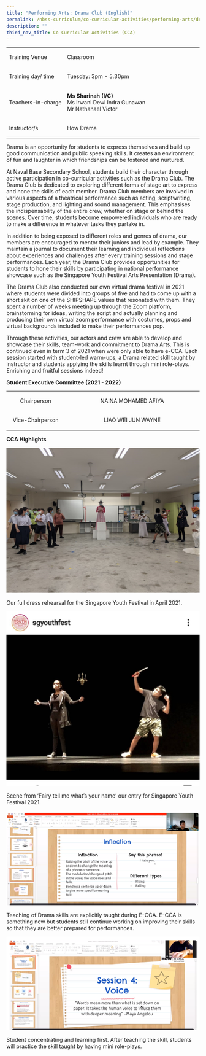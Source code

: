 ```yaml
---
title: "Performing Arts: Drama Club (English)"
permalink: /nbss-curriculum/co-curricular-activities/performing-arts/drama-club-english/
description: ""
third_nav_title: Co Curricular Activities (CCA)
---
```



<table width="0">
<tbody>
<tr>
<td width="161">
<p>Training Venue</p>
</td>
<td width="441">
<p>Classroom&nbsp;</p>
</td>
</tr>
<tr>
<td width="161">
<p>Training day/ time</p>
</td>
<td width="441">
<p>Tuesday: 3pm - 5.30pm</p>
</td>
</tr>
<tr>
<td width="161">
<p>Teachers-in-charge</p>
</td>
<td width="441">
<p><strong>Ms Sharinah (I/C)<br /></strong>Ms Irwani Dewi Indra Gunawan<br />Mr Nathanael Victor</p>
</td>
</tr>
<tr>
<td width="161">
<p>Instructor/s</p>
</td>
<td width="441">
<p>How Drama</p>
</td>
</tr>
</tbody>
</table>
<p>Drama is an opportunity for students to express themselves and build up good communication and public speaking skills. It creates an environment of fun and laughter in which friendships can be fostered and nurtured.&nbsp;</p>
<p>At Naval Base Secondary School, students build their character through active participation in co-curricular activities such as the Drama Club. The Drama Club is dedicated to exploring different forms of stage art to express and hone the skills of each member. Drama Club members are involved in various aspects of a theatrical performance such as acting, scriptwriting, stage production, and lighting and sound management. This emphasises the indispensability of the entire crew, whether on stage or behind the scenes. Over time, students become empowered individuals who are ready to make a difference in whatever tasks they partake in.</p>
<p>In addition to being exposed to different roles and genres of drama, our members are encouraged to mentor their juniors and lead by example. They maintain a journal to document their learning and individual reflections about experiences and challenges after every training sessions and stage performances. Each year, the Drama Club provides opportunities for students to hone their skills by participating in national performance showcase such as the Singapore Youth Festival Arts Presentation (Drama).</p>
<p>The Drama Club also conducted our own virtual drama festival in 2021 where students were divided into groups of five and had to come up with a short skit on one of the SHIPSHAPE values that resonated with them. They spent a number of weeks meeting up through the Zoom platform, brainstorming for ideas, writing the script and actually planning and producing their own virtual zoom performance with costumes, props and virtual backgrounds included to make their performances pop.&nbsp;</p>
<p>Through these activities, our actors and crew are able to develop and showcase their skills, team-work and commitment to Drama Arts. This is continued even in term 3 of 2021 when were only able to have e-CCA. Each session started with student-led warm-ups, a Drama related skill taught by instructor and students applying the skills learnt through mini role-plays. Enriching and fruitful sessions indeed!</p>
<p><strong>Student Executive Committee (2021 - 2022)</strong></p>
<table width="0">
<tbody>
<tr>
<td style="text-align: center;" width="161">
<p>Chairperson</p>
</td>
<td style="text-align: center;" width="441">
<p>NAINA MOHAMED AFIYA</p>
</td>
</tr>
<tr>
<td style="text-align: center;" width="161">
<p>Vice-Chairperson</p>
</td>
<td style="text-align: center;" width="441">
<p>LIAO WEI JUN WAYNE</p>
</td>
</tr>
</tbody>
</table>
<p><strong>CCA Highlights</strong></p>
<img src="/images/ed1.jpg">
<p>Our full dress rehearsal for the Singapore Youth Festival in April 2021.</p>
<img src="/images/ed2.jpg">
<p>Scene from &lsquo;Fairy tell me what&rsquo;s your name&rsquo; our entry for Singapore Youth Festival 2021.</p>
<img src="/images/ed3.png">
<p>Teaching of Drama skills are explicitly taught during E-CCA. E-CCA is something new but students still continue working on improving their skills so that they are better prepared for performances.</p>
<img src="/images/ed4.png">
<p>Student concentrating and learning first. After teaching the skill, students will practice the skill taught by having mini role-plays.</p>